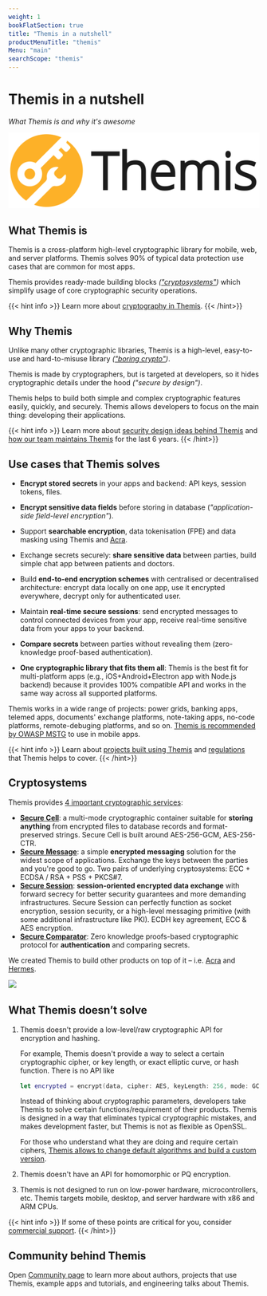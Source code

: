 ```yaml
---
weight: 1
bookFlatSection: true
title: "Themis in a nutshell"
productMenuTitle: "themis"
Menu: "main"
searchScope: "themis"
---
```


# Themis in a nutshell

_What Themis is and why it's awesome_

![](/files/wiki/themis_cossack_labs_docs_logo.png)

## What Themis is

Themis is a cross-platform high-level cryptographic library for mobile, web, and server platforms. Themis solves 90% of typical data protection use cases that are common for most apps.

Themis provides ready-made building blocks _(["cryptosystems"](#cryptosystems))_ which simplify usage of core cryptographic security operations.

{{< hint info >}}
Learn more about [cryptography in Themis](/themis/crypto-theory/).
{{< /hint>}}



## Why Themis

Unlike many other cryptographic libraries, Themis is a high-level, easy-to-use and hard-to-misuse library _(["boring crypto"](https://speakerdeck.com/vixentael/use-cryptography-dont-learn-it))_.

Themis is made by cryptographers, but is targeted at developers, so it hides cryptographic details under the hood _("secure by design")_.

Themis helps to build both simple and complex cryptographic features easily, quickly, and securely. Themis allows developers to focus on the main thing: developing their applications.

{{< hint info >}}
Learn more about [security design ideas behind Themis](/themis/architecture/) and [how our team maintains Themis](https://speakerdeck.com/vixentael/maintaining-cryptographic-library-for-12-languages) for the last 6 years.
{{< /hint>}}



## Use cases that Themis solves

* **Encrypt stored secrets** in your apps and backend: API keys, session tokens, files.

* **Encrypt sensitive data fields** before storing in database (_"application-side field-level encryption"_).

* Support **searchable encryption**, data tokenisation (FPE) and data masking using Themis and [Acra](https://www.cossacklabs.com/acra/).

* Exchange secrets securely: **share sensitive data** between parties, build simple chat app between patients and doctors.

* Build **end-to-end encryption schemes** with centralised or decentralised architecture:
  encrypt data locally on one app, use it encrypted everywhere, decrypt only for authenticated user.

* Maintain **real-time secure sessions**: send encrypted messages to control connected devices from your app,
  receive real-time sensitive data from your apps to your backend.

* **Compare secrets** between parties without revealing them (zero-knowledge proof-based authentication).

* **One cryptographic library that fits them all**: Themis is the best fit for multi-platform apps (e.g., iOS+Android+Electron app with Node.js backend)
  because it provides 100% compatible API and works in the same way across all supported platforms.


Themis works in a wide range of projects: power grids, banking apps, telemed apps, documents' exchange platforms, note-taking apps, no-code platforms, remote-debuging platforms, and so on.
[Themis is recommended by OWASP MSTG](https://github.com/OWASP/owasp-mstg/blob/master/Document/0x06e-Testing-Cryptography.md#third-party-libraries) to use in mobile apps.

{{< hint info >}}
Learn about [projects built using Themis](/themis/community/projects-that-use-themis/) and [regulations](/themis/regulations/) that Themis helps to cover.
{{< /hint>}}


## Cryptosystems

Themis provides [4 important cryptographic services](/themis/crypto-theory/cryptosystems/):

* **[Secure Cell](/themis/crypto-theory/cryptosystems/secure-cell/)**: a multi-mode cryptographic container suitable for **storing anything** from encrypted files to database records and format-preserved strings. Secure Cell is built around AES-256-GCM, AES-256-CTR.
* **[Secure Message](/themis/crypto-theory/cryptosystems/secure-message/)**: a simple **encrypted messaging** solution for the widest scope of applications. Exchange the keys between the parties and you're good to go. Two pairs of underlying cryptosystems: ECC + ECDSA / RSA + PSS + PKCS#7.
* **[Secure Session](/themis/crypto-theory/cryptosystems/secure-session/)**: **session-oriented encrypted data exchange** with forward secrecy for better security guarantees and more demanding infrastructures. Secure Session can perfectly function as socket encryption, session security, or a high-level messaging primitive (with some additional infrastructure like PKI). ECDH key agreement, ECC & AES encryption.
* **[Secure Comparator](/themis/crypto-theory/cryptosystems/secure-comparator/)**: Zero knowledge proofs-based cryptographic protocol for **authentication** and comparing secrets.

We created Themis to build other products on top of it – i.e. [Acra](https://www.cossacklabs.com/acra/) and [Hermes](https://www.cossacklabs.com/hermes/).


![](/files/wiki/themis_cryptosystems.png)



## What Themis doesn’t solve


1. Themis doesn't provide a low-level/raw cryptographic API for encryption and hashing.

   For example, Themis doesn't provide a way to select a certain cryptographic cipher, or key length, or exact elliptic curve, or hash function.
   There is no API like

   ```swift
   let encrypted = encrypt(data, cipher: AES, keyLength: 256, mode: GCM)
   ```

   Instead of thinking about cryptographic parameters, developers take Themis to solve certain functions/requirement of their products. Themis is designed in a way that eliminates typical cryptographic mistakes, and makes development faster, but Themis is not as flexible as OpenSSL.

   For those who understand what they are doing and require certain ciphers, [Themis allows to change default algorithms and build a custom version](/themis/installation/installation-from-sources/#selecting-algorithm-parameters).

2. Themis doesn't have an API for homomorphic or PQ encryption.

3. Themis is not designed to run on low-power hardware, microcontrollers, etc.
   Themis targets mobile, desktop, and server hardware with x86 and ARM CPUs.

{{< hint info >}}
If some of these points are critical for you, consider [commercial support](/themis/support/).
{{< /hint>}}


## Community behind Themis

Open [Community page](/themis/community/) to learn more about authors, projects that use Themis, example apps and tutorials, and engineering talks about Themis.

